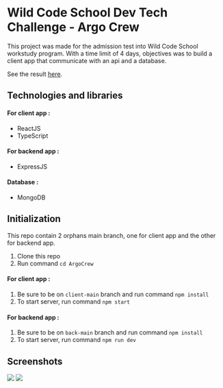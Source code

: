 # Wild Code School Dev Tech Challenge - Argo Crew

This project was made for the admission test into Wild Code School workstudy program. With a time limit of 4 days, objectives was to build a client app that communicate with an api and a database.

See the result [here](https://argo-crew.netlify.app/).

## Technologies and libraries

#### For client app :
* ReactJS
* TypeScript

#### For backend app :
* ExpressJS

#### Database :
* MongoDB

## Initialization

This repo contain 2 orphans main branch, one for client app and the other for backend app.

1. Clone this repo
2. Run command `cd ArgoCrew`

#### For client app :
1. Be sure to be on `client-main` branch and run command `npm install`
2. To start server, run command `npm start`

#### For backend app :
1. Be sure to be on `back-main` branch and run command `npm install`
2. To start server, run command `npm run dev`

## Screenshots

![](./screenshots/galerie_photo_home_screen.jpg)
![](./screenshots/galerie_photo_gallery_screen.jpg)
